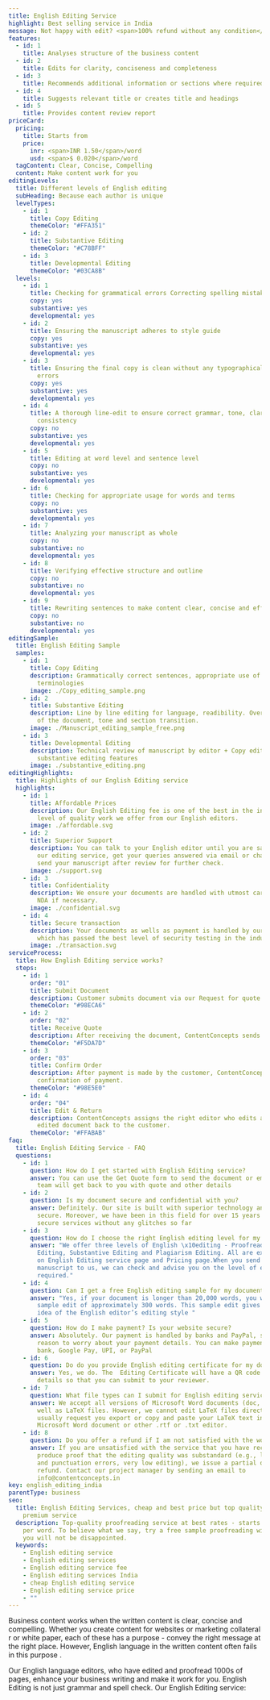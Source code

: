 ```yaml
---
title: English Editing Service
highlight: Best selling service in India
message: Not happy with edit? <span>100% refund without any condition</span>
features:
  - id: 1
    title: Analyses structure of the business content
  - id: 2
    title: Edits for clarity, conciseness and completeness
  - id: 3
    title: Recommends additional information or sections where required
  - id: 4
    title: Suggests relevant title or creates title and headings
  - id: 5
    title: Provides content review report
priceCard:
  pricing:
    title: Starts from
    price:
      inr: <span>INR 1.50</span>/word
      usd: <span>$ 0.020</span>/word
  tagContent: Clear, Concise, Compelling
  content: Make content work for you
editingLevels:
  title: Different levels of English editing
  subHeading: Because each author is unique
  levelTypes:
    - id: 1
      title: Copy Editing
      themeColor: "#FFA351"
    - id: 2
      title: Substantive Editing
      themeColor: "#C78BFF"
    - id: 3
      title: Developmental Editing
      themeColor: "#03CA8B"
  levels:
    - id: 1
      title: Checking for grammatical errors Correcting spelling mistakes
      copy: yes
      substantive: yes
      developmental: yes
    - id: 2
      title: Ensuring the manuscript adheres to style guide
      copy: yes
      substantive: yes
      developmental: yes
    - id: 3
      title: Ensuring the final copy is clean without any typographical or other
        errors
      copy: yes
      substantive: yes
      developmental: yes
    - id: 4
      title: A thorough line-edit to ensure correct grammar, tone, clarity and
        consistency
      copy: no
      substantive: yes
      developmental: yes
    - id: 5
      title: Editing at word level and sentence level
      copy: no
      substantive: yes
      developmental: yes
    - id: 6
      title: Checking for appropriate usage for words and terms
      copy: no
      substantive: yes
      developmental: yes
    - id: 7
      title: Analyzing your manuscript as whole
      copy: no
      substantive: no
      developmental: yes
    - id: 8
      title: Verifying effective structure and outline
      copy: no
      substantive: no
      developmental: yes
    - id: 9
      title: Rewriting sentences to make content clear, concise and effective
      copy: no
      substantive: no
      developmental: yes
editingSample:
  title: English Editing Sample
  samples:
    - id: 1
      title: Copy Editing
      description: Grammatically correct sentences, appropriate use of words and
        terminologies
      image: ./Copy_editing_sample.png
    - id: 2
      title: Substantive Editing
      description: Line by line editing for language, readibility. Overall structure
        of the document, tone and section transition.
      image: ./Manuscript_editing_sample_free.png
    - id: 3
      title: Developmental Editing
      description: Technical review of manuscript by editor + Copy editing,
        substantive editing features
      image: ./substantive_editing.png
editingHighlights:
  title: Highlights of our English Editing service
  highlights:
    - id: 1
      title: Affordable Prices
      description: Our English Editing fee is one of the best in the industry for the
        level of quality work we offer from our English editors.
      image: ./affordable.svg
    - id: 2
      title: Superior Support
      description: You can talk to your English editor until you are satisfied with
        our editing service, get your queries answered via email or chat and
        send your manuscript after review for further check.
      image: ./support.svg
    - id: 3
      title: Confidentiality
      description: We ensure your documents are handled with utmost care. We can sign
        NDA if necessary.
      image: ./confidential.svg
    - id: 4
      title: Secure transaction
      description: Your documents as wells as payment is handled by our secure website
        which has passed the best level of security testing in the industry.
      image: ./transaction.svg
serviceProcess:
  title: How English Editing service works?
  steps:
    - id: 1
      order: "01"
      title: Submit Document
      description: Customer submits document via our Request for quote page.
      themeColor: "#98ECA6"
    - id: 2
      order: "02"
      title: Receive Quote
      description: After receiving the document, ContentConcepts sends price quote.
      themeColor: "#F5DA7D"
    - id: 3
      order: "03"
      title: Confirm Order
      description: After payment is made by the customer, ContentConcepts sends
        confirmation of payment.
      themeColor: "#98E5E0"
    - id: 4
      order: "04"
      title: Edit & Return
      description: ContentConcepts assigns the right editor who edits and sends the
        edited document back to the customer.
      themeColor: "#FFABAB"
faq:
  title: English Editing Service - FAQ
  questions:
    - id: 1
      question: How do I get started with English Editing service?
      answer: You can use the Get Quote form to send the document or email us. Our
        team will get back to you with quote and other details
    - id: 2
      question: Is my document secure and confidential with you?
      answer: Definitely. Our site is built with superior technology and is most
        secure. Moreover, we have been in this field for over 15 years offering
        secure services without any glitches so far
    - id: 3
      question: How do I choose the right English editing level for my document?
      answer: "We offer three levels of English \x10editing - Proofreading & Copy
        Editing, Substantive Editing and Plagiarism Editing. All are explained
        on English Editing service page and Pricing page.When you send your
        manuscript to us, we can check and advise you on the level of editing
        required."
    - id: 4
      question: Can I get a free English editing sample for my document?
      answer: "Yes, if your document is longer than 20,000 words, you will get free
        sample edit of approximately 300 words. This sample edit gives you an
        idea of the English editor’s editing style "
    - id: 5
      question: How do I make payment? Is your website secure?
      answer: Absolutely. Our payment is handled by banks and PayPal, so there is no
        reason to worry about your payment details. You can make payment via
        bank, Google Pay, UPI, or PayPal
    - id: 6
      question: Do do you provide English editing certificate for my document?
      answer: Yes, we do. The  Editing Certificate will have a QR code and other
        details so that you can submit to your reviewer.
    - id: 7
      question: What file types can I submit for English editing service?
      answer: We accept all versions of Microsoft Word documents (doc, docx, rtf), as
        well as LaTeX files. However, we cannot edit LaTeX files directly, so we
        usually request you export or copy and paste your LaTeX text into a
        Microsoft Word document or other .rtf or .txt editor.
    - id: 8
      question: Do you offer a refund if I am not satisfied with the work?
      answer: If you are unsatisfied with the service that you have received and can
        produce proof that the editing quality was substandard (e.g., language
        and punctuation errors, very low editing), we issue a partial or full
        refund. Contact our project manager by sending an email to
        info@contentconcepts.in
key: english_editing_india
parentType: business
seo:
  title: English Editing Services, cheap and best price but top quality work and
    premium service
  description: Top-quality proofreading service at best rates - starts at INR 1
    per word. To believe what we say, try a free sample proofreading with us,
    you will not be disappointed.
  keywords:
    - English editing service
    - English editing services
    - English editing service fee
    - English editing services India
    - cheap English editing service
    - English editing service price
    - ""
---
```

Business content works when the written content is clear, concise and compelling. Whether you create content for websites or marketing collateral r or white paper, each of these has a purpose - convey the right message at the right place. However, English language in the written content often fails in this purpose .

Our English language editors, who have edited and proofread 1000s of pages, enhance your business writing and make it work for you. English Editing is not just grammar and spell check. Our English Editing service: